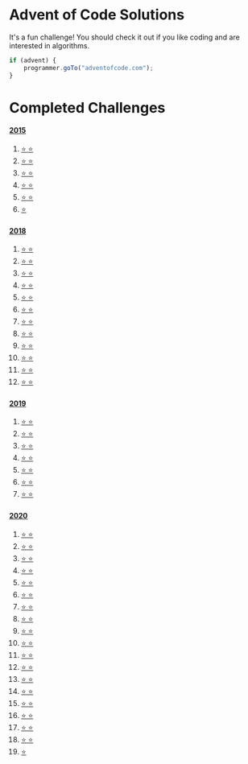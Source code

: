 # Advent of Code Solutions

It's a fun challenge! You should check it out if you like coding and are interested in algorithms.

```js
if (advent) {
	programmer.goTo("adventofcode.com");
}
```

# Completed Challenges
#### [2015](https://adventofcode.com/2015 "2015 puzzle calendar")
1. [:star: :star:](https://adventofcode.com/2015/day/1 "see puzzle")
2. [:star: :star:](https://adventofcode.com/2015/day/2 "see puzzle")
3. [:star: :star:](https://adventofcode.com/2015/day/3 "see puzzle")
4. [:star: :star:](https://adventofcode.com/2015/day/4 "see puzzle")
5. [:star: :star:](https://adventofcode.com/2015/day/5 "see puzzle")
6. [:star:](https://adventofcode.com/2015/day/6 "see puzzle")

#### [2018](https://adventofcode.com/2018 "2018 puzzle calendar")
1. [:star: :star:](https://adventofcode.com/2018/day/1 "see puzzle")
2. [:star: :star:](https://adventofcode.com/2018/day/2 "see puzzle")
3. [:star: :star:](https://adventofcode.com/2018/day/3 "see puzzle")
4. [:star: :star:](https://adventofcode.com/2018/day/4 "see puzzle")
5. [:star: :star:](https://adventofcode.com/2018/day/5 "see puzzle")
6. [:star: :star:](https://adventofcode.com/2018/day/6 "see puzzle")
7. [:star: :star:](https://adventofcode.com/2018/day/7 "see puzzle")
8. [:star: :star:](https://adventofcode.com/2018/day/8 "see puzzle")
9. [:star: :star:](https://adventofcode.com/2018/day/9 "see puzzle")
10. [:star: :star:](https://adventofcode.com/2018/day/10 "see puzzle")
11. [:star: :star:](https://adventofcode.com/2018/day/11 "see puzzle")
12. [:star: :star:](https://adventofcode.com/2018/day/12 "see puzzle")

#### [2019](https://adventofcode.com/2019 "2019 puzzle calendar")
1. [:star: :star:](https://adventofcode.com/2019/day/1 "see puzzle")
2. [:star: :star:](https://adventofcode.com/2019/day/2 "see puzzle")
3. [:star: :star:](https://adventofcode.com/2019/day/3 "see puzzle")
4. [:star: :star:](https://adventofcode.com/2019/day/4 "see puzzle")
5. [:star: :star:](https://adventofcode.com/2019/day/5 "see puzzle")
6. [:star: :star:](https://adventofcode.com/2019/day/6 "see puzzle")
7. [:star: :star:](https://adventofcode.com/2019/day/7 "see puzzle")

#### [2020](https://adventofcode.com/2020 "2020 puzzle calendar")
1. [:star: :star:](https://adventofcode.com/2020/day/1 "see puzzle")
2. [:star: :star:](https://adventofcode.com/2020/day/2 "see puzzle")
3. [:star: :star:](https://adventofcode.com/2020/day/3 "see puzzle")
4. [:star: :star:](https://adventofcode.com/2020/day/4 "see puzzle")
5. [:star: :star:](https://adventofcode.com/2020/day/5 "see puzzle")
6. [:star: :star:](https://adventofcode.com/2020/day/6 "see puzzle")
7. [:star: :star:](https://adventofcode.com/2020/day/7 "see puzzle")
8. [:star: :star:](https://adventofcode.com/2020/day/8 "see puzzle")
9. [:star: :star:](https://adventofcode.com/2020/day/9 "see puzzle")
10. [:star: :star:](https://adventofcode.com/2020/day/10 "see puzzle")
11. [:star: :star:](https://adventofcode.com/2020/day/11 "see puzzle")
12. [:star: :star:](https://adventofcode.com/2020/day/12 "see puzzle")
13. [:star: :star:](https://adventofcode.com/2020/day/13 "see puzzle")
14. [:star: :star:](https://adventofcode.com/2020/day/14 "see puzzle")
15. [:star: :star:](https://adventofcode.com/2020/day/15 "see puzzle")
16. [:star: :star:](https://adventofcode.com/2020/day/16 "see puzzle")
17. [:star: :star:](https://adventofcode.com/2020/day/17 "see puzzle")
18. [:star: :star:](https://adventofcode.com/2020/day/18 "see puzzle")
19. [:star:](https://adventofcode.com/2020/day/19 "see puzzle")

